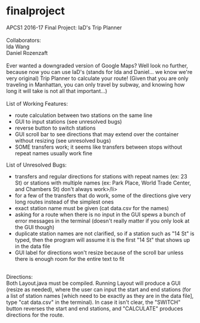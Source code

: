 # finalproject
APCS1 2016-17 Final Project: IaD's Trip Planner<br><br>
Collaborators:<br>
Ida Wang<br>
Daniel Rozenzaft<br><br>
Ever wanted a downgraded version of Google Maps? Well look no further, because now you can use IaD's (stands for Ida and Daniel... we know we're very original) Trip Planner to calculate your route! (Given that you are only traveling in Manhattan, you can only travel by subway, and knowing how long it will take is not all that important...)<br><br>
List of Working Features:
<ul>
<li>route calculation between two stations on the same line</li>
<li>GUI to input stations (see unresolved bugs)</li>
<li>reverse button to switch stations</li>
<li>GUI scroll bar to see directions that may extend over the container without resizing (see unresolved bugs)</li>
<li>SOME transfers work; it seems like transfers between stops without repeat names usually work fine</li>
</ul>
List of Unresolved Bugs:
<ul>
<li>transfers and regular directions for stations with repeat names (ex: 23 St) or stations with multiple names (ex: Park Place, World Trade Center, and Chambers St) don't always work>/li>
<li>for a few of the transfers that do work, some of the directions give very long routes instead of the simplest ones</li>
<li>exact station name must be given (cat data.csv for the names)</li>
<li>asking for a route when there is no input in the GUI spews a bunch of error messages in the terminal (doesn't really matter if you only look at the GUI though)</li>
<li>duplicate station names are not clarified, so if a station such as "14 St" is typed, then the program will assume it is the first "14 St" that shows up in the data file</li>
<li>GUI label for directions won't resize because of the scroll bar unless there is enough room for the entire text to fit</li>
</ul><br>
Directions:<br>
Both Layout.java must be compiled. Running Layout will produce a GUI (resize as needed), where the user can input the start and end stations (for a list of station names [which need to be exactly as they are in the data file], type "cat data.csv" in the terminal). In case it isn't clear, the "SWITCH" button reverses the start and end stations, and "CALCULATE" produces directions for the route.


